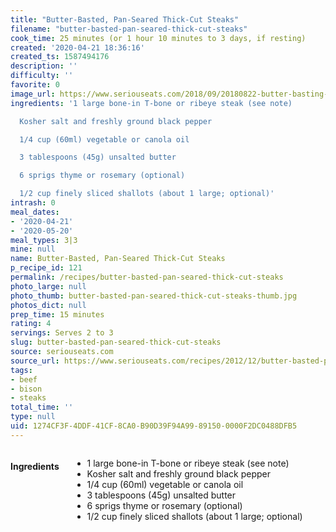 ```yaml
---
title: "Butter-Basted, Pan-Seared Thick-Cut Steaks"
filename: "butter-basted-pan-seared-thick-cut-steaks"
cook_time: 25 minutes (or 1 hour 10 minutes to 3 days, if resting)
created: '2020-04-21 18:36:16'
created_ts: 1587494176
description: ''
difficulty: ''
favorite: 0
image_url: https://www.seriouseats.com/2018/09/20180822-butter-basting-steak-fish-liz-clayman-9.jpg
ingredients: '1 large bone-in T-bone or ribeye steak (see note)

  Kosher salt and freshly ground black pepper

  1/4 cup (60ml) vegetable or canola oil

  3 tablespoons (45g) unsalted butter

  6 sprigs thyme or rosemary (optional)

  1/2 cup finely sliced shallots (about 1 large; optional)'
intrash: 0
meal_dates:
- '2020-04-21'
- '2020-05-20'
meal_types: 3|3
mine: null
name: Butter-Basted, Pan-Seared Thick-Cut Steaks
p_recipe_id: 121
permalink: /recipes/butter-basted-pan-seared-thick-cut-steaks
photo_large: null
photo_thumb: butter-basted-pan-seared-thick-cut-steaks-thumb.jpg
photos_dict: null
prep_time: 15 minutes
rating: 4
servings: Serves 2 to 3
slug: butter-basted-pan-seared-thick-cut-steaks
source: seriouseats.com
source_url: https://www.seriouseats.com/recipes/2012/12/butter-basted-pan-seared-steaks-recipe.html
tags:
- beef
- bison
- steaks
total_time: ''
type: null
uid: 1274CF3F-4DDF-41CF-8CA0-B90D39F94A99-89150-0000F2DC0488DFB5
---
```

<div class="large-8 medium-7 columns" id="writeup">	</div><!-- #writeup -->
</div><!-- #row-one -->
<div class="row" id="row-two">	<div class="medium-4 small-5 columns" id="ingredients"><h4>Ingredients</h4><div class="box box-ingredients content"><ul>
<li>1 large bone-in T-bone or ribeye steak (see note)</li>
<li>Kosher salt and freshly ground black pepper</li>
<li>1/4 cup (60ml) vegetable or canola oil</li>
<li>3 tablespoons (45g) unsalted butter</li>
<li>6 sprigs thyme or rosemary (optional)</li>
<li>1/2 cup finely sliced shallots (about 1 large; optional)</li>
</ul>
</div>	</div>	<div class="medium-6 small-7 columns" id="directions">	</div>